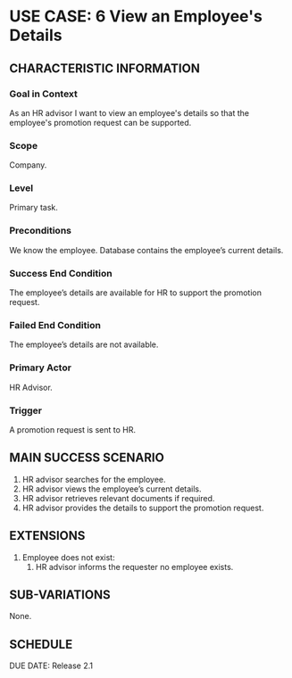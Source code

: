 # USE CASE: 6 View an Employee's Details

## CHARACTERISTIC INFORMATION

### Goal in Context

As an HR advisor I want to view an employee's details so that the employee's promotion request can be supported.

### Scope

Company.

### Level

Primary task.

### Preconditions

We know the employee. Database contains the employee’s current details.

### Success End Condition

The employee’s details are available for HR to support the promotion request.
### Failed End Condition

The employee’s details are not available.

### Primary Actor

HR Advisor.

### Trigger

A promotion request is sent to HR.

## MAIN SUCCESS SCENARIO

1. HR advisor searches for the employee.
2. HR advisor views the employee’s current details.
3. HR advisor retrieves relevant documents if required.
4. HR advisor provides the details to support the promotion request.
## EXTENSIONS

1. Employee does not exist:
   1. HR advisor informs the requester no employee exists.

## SUB-VARIATIONS

None.

## SCHEDULE

DUE DATE: Release 2.1
